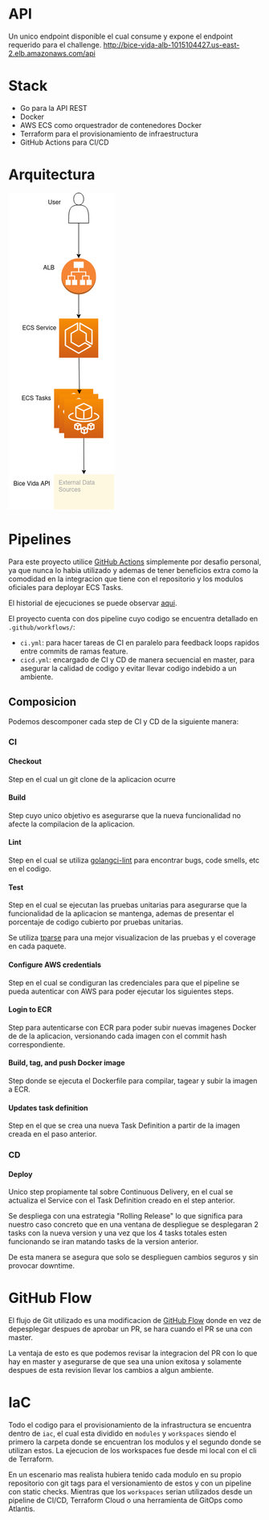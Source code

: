 # API
Un unico endpoint disponible el cual consume y expone el endpoint requerido para el challenge.
http://bice-vida-alb-1015104427.us-east-2.elb.amazonaws.com/api

# Stack
+ Go para la API REST
+ Docker
+ AWS ECS como orquestrador de contenedores Docker
+ Terraform para el provisionamiento de infraestructura
+ GitHub Actions para CI/CD

# Arquitectura
![](resources/infra.png)

# Pipelines
Para este proyecto utilice [GitHub Actions](https://github.com/features/actions) simplemente por desafio personal, ya que nunca lo habia utilizado y ademas de tener beneficios extra como la comodidad en la integracion que tiene con el repositorio y los modulos oficiales para deployar ECS Tasks.

El historial de ejecuciones se puede observar [aqui](https://github.com/bruno-chavez/bice-vida-challenge/actions).

El proyecto cuenta con dos pipeline cuyo codigo se encuentra detallado en `.github/workflows/`: 
+ `ci.yml`: para hacer tareas de CI en paralelo para feedback loops rapidos entre commits de ramas feature.
+ `cicd.yml`: encargado de CI y CD de manera secuencial en master, para asegurar la calidad de codigo y evitar llevar codigo indebido a un ambiente.

## Composicion
Podemos descomponer cada step de CI y CD de la siguiente manera:
### CI
#### Checkout
Step en el cual un git clone de la aplicacion ocurre

#### Build
Step cuyo unico objetivo es asegurarse que la nueva funcionalidad no afecte la compilacion de la aplicacion.

#### Lint
Step en el cual se utiliza [golangci-lint](https://golangci-lint.run/) para encontrar bugs, code smells, etc en el codigo.

#### Test
Step en el cual se ejecutan las pruebas unitarias para asegurarse que la funcionalidad de la aplicacion se mantenga, 
ademas de presentar el porcentaje de codigo cubierto por pruebas unitarias. 

Se utiliza [tparse](https://github.com/mfridman/tparse) para una mejor visualizacion de las pruebas y el coverage en cada paquete.

#### Configure AWS credentials
Step en el cual se condiguran las credenciales para que el pipeline se pueda autenticar con AWS para poder ejecutar los siguientes steps.

#### Login to ECR
Step para autenticarse con ECR para poder subir nuevas imagenes Docker de de la aplicacion,
versionando cada imagen con el commit hash correspondiente.

#### Build, tag, and push Docker image
Step donde se ejecuta el Dockerfile para compilar, tagear y subir la imagen a ECR.

#### Updates task definition
Step en el que se crea una nueva Task Definition a partir de la imagen creada en el paso anterior.

### CD
#### Deploy
Unico step propiamente tal sobre Continuous Delivery, 
en el cual se actualiza el Service con el Task Definition creado en el step anterior.

Se despliega con una estrategia "Rolling Release" lo que significa para nuestro caso concreto que en una ventana de despliegue se desplegaran 2 tasks con la nueva version y una vez que los 4 tasks totales esten funcionando se iran matando tasks de la version anterior.

De esta manera se asegura que solo se desplieguen cambios seguros y sin provocar downtime.

# GitHub Flow
El flujo de Git utilizado es una modificacion de [GitHub Flow](https://guides.github.com/introduction/flow/) donde en vez de depesplegar despues de aprobar un PR, 
se hara cuando el PR se una con master.

La ventaja de esto es que podemos revisar la integracion del PR con lo que hay en master y asegurarse de que sea una union exitosa y solamente despues de esta revision llevar los cambios a algun ambiente.

# IaC
Todo el codigo para el provisionamiento de la infrastructura se encuentra dentro de `iac`, 
el cual esta dividido en `modules` y `workspaces` siendo el primero la carpeta donde se encuentran los modulos y el segundo donde se utilizan estos. 
La ejecucion de los workspaces fue desde mi local con el cli de Terraform.

En un escenario mas realista hubiera tenido cada modulo en su propio repositorio con git tags para el versionamiento de estos y con un pipeline con static checks. 
Mientras que los `workspaces` serian utilizados desde un pipeline de CI/CD, Terraform Cloud o una herramienta de GitOps como Atlantis.
 